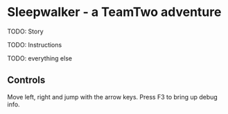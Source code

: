 # Sleepwalker - a TeamTwo adventure

TODO: Story

TODO: Instructions

TODO: everything else

## Controls
Move left, right and jump with the arrow keys. Press F3 to bring up debug info.